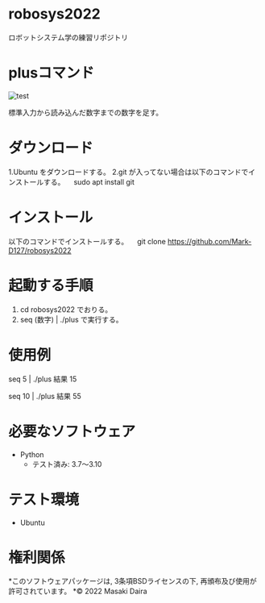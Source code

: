 # robosys2022
ロボットシステム学の練習リポジトリ

# plusコマンド
![test](https://github.com/Mark-D127/robosys2022/actions/workflows/test.yml/badge.svg)

標準入力から読み込んだ数字までの数字を足す。

# ダウンロード

1.Ubuntu をダウンロードする。
2.git が入ってない場合は以下のコマンドでインストールする。
　sudo apt install git

# インストール

以下のコマンドでインストールする。
　git clone https://github.com/Mark-D127/robosys2022 

# 起動する手順
1. cd robosys2022 でおりる。
2. seq (数字) | ./plus で実行する。

# 使用例

seq 5 | ./plus
結果
15

seq 10 | ./plus
結果
55

# 必要なソフトウェア
* Python
  * テスト済み: 3.7～3.10

# テスト環境
* Ubuntu

# 権利関係
*このソフトウェアパッケージは, 3条項BSDライセンスの下, 再頒布及び使用が許可されています。
*© 2022 Masaki Daira
